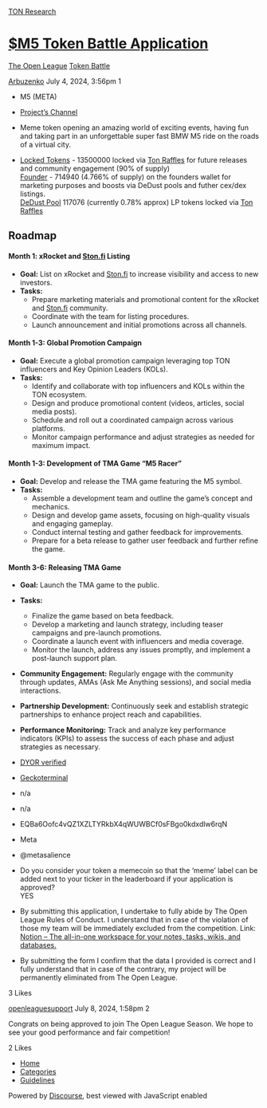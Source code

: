 [TON Research](/)

# [$M5 Token Battle Application](/t/m5-token-battle-application/27581)

[The Open League](/c/the-open-league/token-leaderboard/57)  [Token Battle](/c/the-open-league/token-leaderboard/57) 

    

[Arbuzenko](https://tonresear.ch/u/Arbuzenko)  July 4, 2024, 3:56pm  1

*   M5 (META)
    
*   [Project’s Channel](https://t.me/m5_ton)
    
*   Meme token opening an amazing world of exciting events, having fun and taking part in an unforgettable super fast BMW M5 ride on the roads of a virtual city.
    
*   [Locked Tokens](https://tonviewer.com/EQAgkBCsfHnfHyvBv8I5eJ6ZWAwfXCGu6q-Fly_Uyv58OAT-) - 13500000 locked via [Ton Raffles](http://tonraffles.org/lock) for future releases and community engagement (90% of supply)  
    [Founder](https://tonviewer.com/UQC6X5Vy8ST8Dnn5hVer8yY5xBK-Qm9IHmDgLLsHveRvjxrq) - 714940 (4.766% of supply) on the founders wallet for marketing purposes and boosts via DeDust pools and futher cex/dex listings.  
    [DeDust Pool](https://tonviewer.com/EQCYIJU8-_iw3wzhVswjV0ubAGrsqhAqrZs5g_rUixuqGeln) 117076 (currently 0.78% approx) LP tokens locked via [Ton Raffles](http://tonraffles.org/lock)
    

## [](#roadmap-1)**Roadmap**

#### [](#month-1-xrocket-and-stonfi-listing-2)**Month 1: xRocket and [Ston.fi](http://Ston.fi) Listing**

*   **Goal:** List on xRocket and [Ston.fi](http://Ston.fi) to increase visibility and access to new investors.
*   **Tasks:**
    *   Prepare marketing materials and promotional content for the xRocket and [Ston.fi](http://Ston.fi) community.
    *   Coordinate with the team for listing procedures.
    *   Launch announcement and initial promotions across all channels.

#### [](#month-1-3-global-promotion-campaign-3)**Month 1-3: Global Promotion Campaign**

*   **Goal:** Execute a global promotion campaign leveraging top TON influencers and Key Opinion Leaders (KOLs).
*   **Tasks:**
    *   Identify and collaborate with top influencers and KOLs within the TON ecosystem.
    *   Design and produce promotional content (videos, articles, social media posts).
    *   Schedule and roll out a coordinated campaign across various platforms.
    *   Monitor campaign performance and adjust strategies as needed for maximum impact.

#### [](#month-1-3-development-of-tma-game-m5-racer-4)**Month 1-3: Development of TMA Game “M5 Racer”**

*   **Goal:** Develop and release the TMA game featuring the M5 symbol.
*   **Tasks:**
    *   Assemble a development team and outline the game’s concept and mechanics.
    *   Design and develop game assets, focusing on high-quality visuals and engaging gameplay.
    *   Conduct internal testing and gather feedback for improvements.
    *   Prepare for a beta release to gather user feedback and further refine the game.

#### [](#month-3-6-releasing-tma-game-5)**Month 3-6: Releasing TMA Game**

*   **Goal:** Launch the TMA game to the public.
    
*   **Tasks:**
    
    *   Finalize the game based on beta feedback.
    *   Develop a marketing and launch strategy, including teaser campaigns and pre-launch promotions.
    *   Coordinate a launch event with influencers and media coverage.
    *   Monitor the launch, address any issues promptly, and implement a post-launch support plan.
*   **Community Engagement:** Regularly engage with the community through updates, AMAs (Ask Me Anything sessions), and social media interactions.
    
*   **Partnership Development:** Continuously seek and establish strategic partnerships to enhance project reach and capabilities.
    
*   **Performance Monitoring:** Track and analyze key performance indicators (KPIs) to assess the success of each phase and adjust strategies as necessary.
    

*   [DYOR verified](https://dyor.io/ru/token/EQBa6Oofc4vQZ1XZLTYRkbX4qWUWBCf0sFBgo0kdxdlw6rqN)
    
*   [Geckoterminal](https://www.geckoterminal.com/ton/pools/EQDMBgcZ4mai6D0dXQbXqZe92XjXWM2EWkoUXWSJe6VzpDvF)
    
*   n/a
    
*   n/a
    
*   EQBa6Oofc4vQZ1XZLTYRkbX4qWUWBCf0sFBgo0kdxdlw6rqN
    
*   Meta
    
*   @metasalience
    
*   Do you consider your token a memecoin so that the ‘meme’ label can be added next to your ticker in the leaderboard if your application is approved?  
    YES
    
*   By submitting this application, I undertake to fully abide by The Open League Rules of Conduct. I understand that in case of the violation of those my team will be immediately excluded from the competition. Link: [Notion – The all-in-one workspace for your notes, tasks, wikis, and databases.](https://ton-org.notion.site/The-Open-League-Rules-of-Conduct-04f4a0fedf1a401687075f5efd83de68)
    
*   By submitting the form I confirm that the data I provided is correct and I fully understand that in case of the contrary, my project will be permanently eliminated from The Open League.
    

  3 Likes

[openleaguesupport](https://tonresear.ch/u/openleaguesupport) July 8, 2024, 1:58pm  2

Congrats on being approved to join The Open League Season. We hope to see your good performance and fair competition!

  2 Likes

*   [Home](/)
*   [Categories](/categories)
*   [Guidelines](/guidelines)

Powered by [Discourse](https://www.discourse.org), best viewed with JavaScript enabled